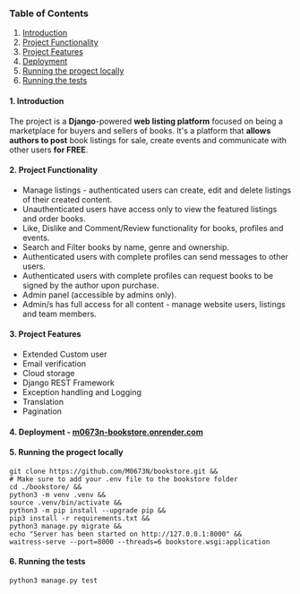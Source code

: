 ### Table of Contents

1. [Introduction](#introduction)
2. [Project Functionality](#functionality)
3. [Project Features](#features)
4. [Deployment](#live)
5. [Running the progect locally](#clone)
6. [Running the tests](#test)

#### 1. <a name="introduction"></a> Introduction

The project is a **Django**-powered **web listing platform** focused on being a marketplace for buyers and sellers of
books.
It's a platform that **allows authors to post** book listings for sale, create events and communicate with other
users **for FREE**.

#### 2. <a name="functionality"></a>Project Functionality

- Manage listings - authenticated users can create, edit and delete listings of their created content.
- Unauthenticated users have access only to view the featured listings and order books.
- Like, Dislike and Comment/Review functionality for books, profiles and events.
- Search and Filter books by name, genre and ownership.
- Authenticated users with complete profiles can send messages to other users.
- Authenticated users with complete profiles can request books to be signed by the author upon purchase.
- Admin panel (accessible by admins only).
- Admin/s has full access for all content - manage website users, listings and team members.

#### 3. <a name="features"></a>Project Features

- Extended Custom user
- Email verification
- Cloud storage
- Django REST Framework
- Exception handling and Logging
- Translation
- Pagination

#### 4. <a name="live"></a>Deployment - <a href="m0673n-bookstore.onrender.com">m0673n-bookstore.onrender.com</a>

#### 5. <a name="clone">Running the progect locally
```
git clone https://github.com/M0673N/bookstore.git &&
# Make sure to add your .env file to the bookstore folder
cd ./bookstore/ &&
python3 -m venv .venv &&
source .venv/bin/activate &&
python3 -m pip install --upgrade pip &&
pip3 install -r requirements.txt &&
python3 manage.py migrate && 
echo "Server has been started on http://127.0.0.1:8000" &&
waitress-serve --port=8000 --threads=6 bookstore.wsgi:application
```

#### 6. <a name="test">Running the tests
```
python3 manage.py test
```